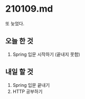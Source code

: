 # 210109.md

또 늦었다.

## 오늘 한 것

1. Spring 입문 시작하기 (끝내지 못함)

## 내일 할 것

1. Spring 입문 끝내기
2. HTTP 공부하기
